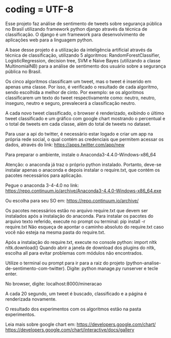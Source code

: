 ﻿# coding = UTF-8

Esse projeto faz análise de sentimento de tweets sobre segurança pública no Brasil utilizando framework python django através da técnica de classificação.
O django é um framework para desenvolvimento de aplicações web para a linguagem python.

A base desse projeto é a utilização da inteligência artificial através da técnica de classificação, utilizando 5 algoritmos: RandomForestClassifier, LogisticRegression, decision tree, SVM e Naive Bayes (utilizando a classe MultinomialNB) para a análise de sentimento dos usuário sobre a segurança pública no Brasil.

Os cinco algoritmos classificam um tweet, mas o tweet é inserido em apenas uma classe. Por isso, é verificado o resultado de cada algoritmo, sendo escolhida a melhor de cinto. Por exemplo: se os algoritmos classificarem um texto do tweet respectivamente como: neutro, neutro, inseguro, neutro e seguro, prevalecerá a classificação neutro.

A cada novo tweet classificado, o browser é renderizado, exibindo o último tweet classificado e um gráfico com google chart mostrando o percentual e o total de tweets em cada classe, além do total de tweets no dataset.

Para usar a api do twitter, é necessário estar logado  e criar um app na própria rede social, o qual contém as credenciais que permitem acessar os dados, através do link:
https://apps.twitter.com/app/new

Para preparar o ambiente, instale o Anaconda3-4.4.0-Windows-x86_64

Atenção: o anaconda já traz o próprio python instalado. Portanto, deve-se instalar apenas o anaconda e depois instalar o require.txt, que contém os pacotes necessários para aplicação.

Pegue o anaconda 3-4-4.0 no link:
https://repo.continuum.io/archive/Anaconda3-4.4.0-Windows-x86_64.exe

Ou escolha para seu SO em:
https://repo.continuum.io/archive/

Os pacotes necessários estão no arquivo require.txt que devem ser instalados após a instalação do anaconda.
Para instalar os pacotes do arquivo texto referido, execute no prompt ou terminal: pip install -r require.txt
Não esqueça de apontar o caminho absoluto do require.txt caso você não esteja na mesma pasta do require.txt.

Após a instalação do require.txt, execute no console python:
import nltk
nltk.download()
Quando abrir a janela de download dos plugins do nltk, escolha all para evitar problemas com módulos não encontrados.

Utilize o terminal ou prompt para ir para a raiz do projeto (python-analise-de-sentimento-com-twitter). Digite:
python manage.py runserver e tecle enter.

No browser, digite: localhost:8000/mineracao

A cada 20 segundo, um tweet é buscado, classificado e a página é renderizada novamente.

O resultado dos experimentos com os algoritmos estão na pasta experimentos.

Leia mais sobre google chart em:
https://developers.google.com/chart/
https://developers.google.com/chart/interactive/docs/gallery